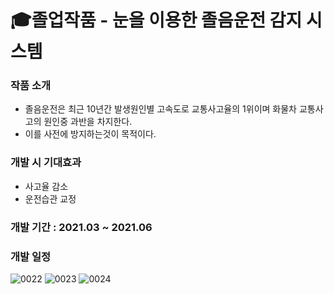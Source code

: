 # 🎓졸업작품 - 눈을 이용한 졸음운전 감지 시스템

### 작품 소개
* 졸음운전은 최근 10년간 발생원인별 고속도로 교통사고율의 1위이며 화물차 교통사고의 원인중 과반을 차지한다.
* 이를 사전에 방지하는것이 목적이다.

### 개발 시 기대효과
* 사고율 감소
* 운전습관 교정

### 개발 기간 : 2021.03 ~ 2021.06
### 개발 일정
![0022](https://user-images.githubusercontent.com/93775304/183740403-58a645b1-370a-4aa8-9e58-d9d44b646c05.jpg)
![0023](https://user-images.githubusercontent.com/93775304/183740418-9ded22fb-c190-426a-9fd3-ec701554d91a.jpg)
![0024](https://user-images.githubusercontent.com/93775304/183740430-471bc422-9ae4-4268-b71d-f5ffff298754.jpg)

